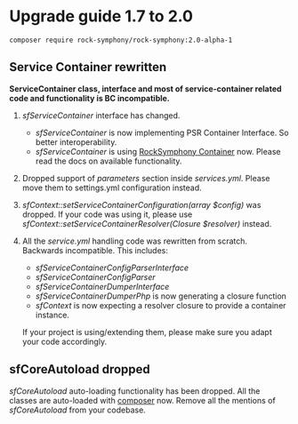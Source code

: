 Upgrade guide 1.7 to 2.0
========================

```
composer require rock-symphony/rock-symphony:2.0-alpha-1
```

## Service Container rewritten

**ServiceContainer class, interface and most of service-container related code 
  and functionality is BC incompatible.**

1. *sfServiceContainer* interface has changed.

   - *sfServiceContainer* is now implementing PSR Container Interface. 
     So better interoperability.
   - *sfServiceContainer* is using 
     [RockSymphony Container](https://github.com/rock-symphony/container/tree/2.0.0#basics) now.
     Please read the docs on available functionality.

2. Dropped support of *parameters* section inside *services.yml*.
   Please move them to settings.yml configuration instead.  

3. *sfContext::setServiceContainerConfiguration(array $config)* was dropped.
   If your code was using it, please use 
   *sfContext::setServiceContainerResolver(Closure $resolver)* instead.

4. All the *service.yml* handling code was rewritten from scratch. Backwards incompatible.
   This includes:
   
   - *sfServiceContainerConfigParserInterface* 
   - *sfServiceContainerConfigParser*
   - *sfServiceContainerDumperInterface* 
   - *sfServiceContainerDumperPhp* is now generating a closure function
   - *sfContext* is now expecting a resolver closure to provide a container instance.
    
   If your project is using/extending them, please make sure you adapt your code
   accordingly.

## sfCoreAutoload dropped

*sfCoreAutoload* auto-loading functionality has been dropped. 
All the classes are auto-loaded with [composer](https://getcomposer.org/) now.
Remove all the mentions of *sfCoreAutoload* from your codebase.   
